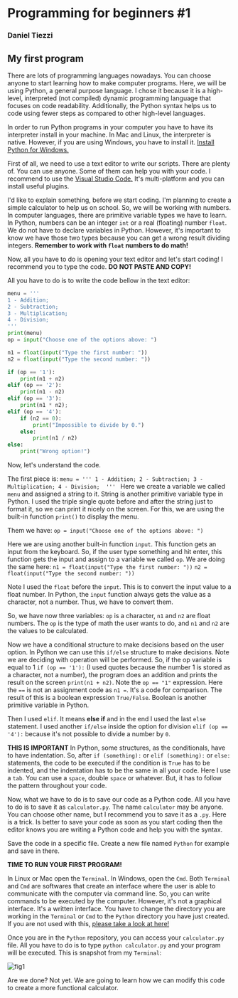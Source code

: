 # Programming for beginners #1
### Daniel Tiezzi

## My first program


There are lots of programming languages nowadays. You can choose anyone to start learning how to make computer programs. Here, we will be using Python, a general purpose language. I chose it because it is a high-level, interpreted (not compiled) dynamic programming language that focuses on code readability. Additionally, the Python syntax helps us to code using fewer steps as compared to other high-level languages.

In order to run Python programs in your computer you have to have its interpreter install in your machine. In Mac and Linux, the interpreter is native. However, if you are using Windows, you have to install it. [Install Python for Windows.](https://www.python.org/downloads/)

First of all, we need to use a text editor to write our scripts. There are plenty of. You can use anyone. Some of them can help you with your code. I recommend to use the [Visual Studio Code.](https://code.visualstudio.com/download) It's multi-platform and you can install useful plugins.

I'd like to explain something, before we start coding. I'm planning to create a simple calculator to help us on school. So, we will be working with numbers. In computer languages, there are primitive variable types we have to learn. In Python, numbers can be an integer `int` or a real (floating) number `float`. We do not have to declare variables in Python. However, it's important to know we have those two types because you can get a wrong result dividing integers. **Remember to work with `float` numbers to do math!**

Now, all you have to do is opening your text editor and let's start coding! I recommend you to type the code. **DO NOT PASTE AND COPY!** 

All you have to do is to write the code bellow in the text editor:

```python {.line-numbers}
menu = '''
1 - Addition;
2 - Subtraction;
3 - Multiplication;
4 - Division; 
'''
print(menu)
op = input("Choose one of the options above: ")

n1 = float(input("Type the first number: "))
n2 = float(input("Type the second number: "))

if (op == '1'):
    print(n1 + n2)
elif (op == '2'):
    print(n1 - n2)
elif (op == '3'):
    print(n1 * n2);
elif (op == '4'):
    if (n2 == 0):
        print("Impossible to divide by 0.")
    else:
        print(n1 / n2)
else:
    print("Wrong option!")
```

Now, let's understand the code. 

The first piece is:
`menu = '''
1 - Addition;
2 - Subtraction;
3 - Multiplication;
4 - Division; 
'''
`
Here we create a variable we called `menu` and assigned a string to it. String is another primitive variable type in Python. I used the triple single quote before and after the string just to format it, so we can print it nicely on the screen. For this, we are using the built-in function `print()` to display the menu. 

Them we have: 
`op = input("Choose one of the options above: ")`

Here we are using another built-in function `input`. This function gets an input from the keyboard. So, if the user type something and hit enter, this function gets the input and assign to a variable we called `op`. We are doing the same here:
`n1 = float(input("Type the first number: "))`
`n2 = float(input("Type the second number: "))`

Note I used the `float` before the `input`. This is to convert the input value to a float number. In Python, the `input` function always gets the value as a character, not a number. Thus, we have to convert them.

So, we have now three variables: `op` is a character, `n1` and `n2` are float numbers. The `op` is the type of math the user wants to do, and `n1` and `n2` are the values to be calculated.

Now we have a conditional structure to make decisions based on the user option.
In Python we can use this `if/else` structure to make decisions. Note we are deciding with operation will be performed. So, if the op variable is equal to 1 `if (op == '1'):` (I used quotes because the number 1 is stored as a character, not a number), the program does an addition and prints the result on the screen `print(n1 + n2)`. Note the `op == "1"` expression. Here the `==` is not an assignment code as `n1 =`. It's a code for comparison. The result of this is a boolean expression `True/False`. Boolean is another primitive variable in Python. 

Then I used `elif`. It means **else if** and in the end I used the last `else` statement. I used another `if/else` inside the option for division `elif (op == '4'):` because it's not possible to divide a number by `0`.

**THIS IS IMPORTANT**
In Python, some structures, as the conditionals, have to have indentation. So, after `if (something):` or `elif (something):` or `else:` statements, the code to be executed if the condition is `True` has to be indented, and the indentation has to be the same in all your code. Here I use a `tab`. You can use a `space`,  double `space` or whatever. But, it has to follow the pattern throughout your code.

Now, what we have to do is to save our code as a Python code. All you have to do is to save it as `calculator.py`. The name `calculator` may be anyone. You can choose other name, but I recommend you to save it as a `.py`. Here  is a trick. Is better to save your code as soon as you start coding then the editor knows you are writing a Python code and help you with the syntax.

Save the code in a specific file. Create a new file named `Python` for example and save in there.

**TIME TO RUN YOUR FIRST PROGRAM!**

In Linux or Mac open the `Terminal`. In Windows, open the `Cmd`. Both `Terminal` and `Cmd` are softwares that create an interface where the user is able to communicate with the computer via command line. So, you can write commands to be executed by the computer. However, it's not a graphical interface. It's a written interface. You have to change the directory you are working in the `Terminal` or `Cmd` to the `Python` directory you have just created. If you are not used with this, [please take a look at here!](https://github.com/dtiezzi/rgo5852/blob/master/linuxBasic.md)

Once you are in the `Python` repository, you can access your `calculator.py` file. All you have to do is to type `python calculator.py` and your program will be executed. This is snapshot from my `Terminal`:

![fig1](http://143.107.196.146:3000/fig1_1.png)

Are we done? Not yet. We are going to learn how we can modify this code to create a more functional calculator.
